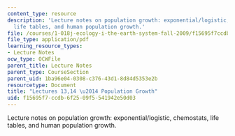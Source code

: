```yaml
---
content_type: resource
description: 'Lecture notes on population growth: exponential/logistic, chemostats,
  life tables, and human population growth.'
file: /courses/1-018j-ecology-i-the-earth-system-fall-2009/f15695f7ccdb6f2509f5541942e50d03_MIT1_018JF09_Lec13.pdf
file_type: application/pdf
learning_resource_types:
- Lecture Notes
ocw_type: OCWFile
parent_title: Lecture Notes
parent_type: CourseSection
parent_uid: 1ba96e04-0308-c376-43d1-8d84d5353e2b
resourcetype: Document
title: "Lectures 13,14 \u2014 Population Growth"
uid: f15695f7-ccdb-6f25-09f5-541942e50d03
---
```

Lecture notes on population growth: exponential/logistic, chemostats, life tables, and human population growth.

